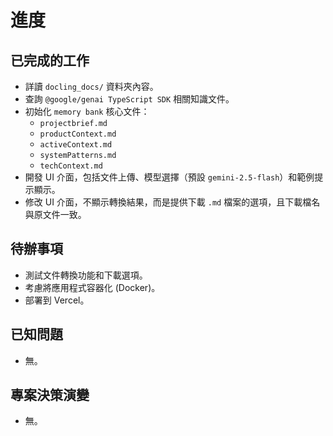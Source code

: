 # 進度

## 已完成的工作

*   詳讀 `docling_docs/` 資料夾內容。
*   查詢 `@google/genai TypeScript SDK` 相關知識文件。
*   初始化 `memory bank` 核心文件：
    *   `projectbrief.md`
    *   `productContext.md`
    *   `activeContext.md`
    *   `systemPatterns.md`
    *   `techContext.md`
*   開發 UI 介面，包括文件上傳、模型選擇（預設 `gemini-2.5-flash`）和範例提示顯示。
*   修改 UI 介面，不顯示轉換結果，而是提供下載 `.md` 檔案的選項，且下載檔名與原文件一致。

## 待辦事項

*   測試文件轉換功能和下載選項。
*   考慮將應用程式容器化 (Docker)。
*   部署到 Vercel。

## 已知問題

*   無。

## 專案決策演變

*   無。
